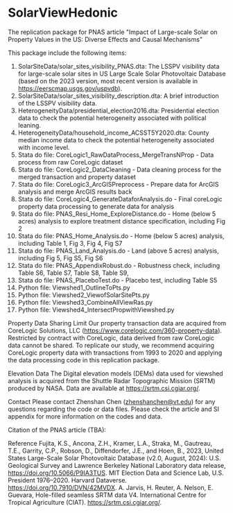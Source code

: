 # SolarViewHedonic
The replication package for PNAS article "Impact of Large-scale Solar on Property Values in the US: Diverse Effects and Causal Mechanisms"

This package include the following items:
1. SolarSiteData/solar_sites_visibility_PNAS.dta: The LSSPV visibility data for large-scale solar sites in US Large Scale Solar Photovoltaic Database (based on the 2023 version, most recent version is available in https://eerscmap.usgs.gov/uspvdb).
2. SolarSiteData/solar_sites_visibility_description.dta: A brief introduction of the LSSPV visibility data.
3. HeterogeneityData/presidential_election2016.dta: Presidential election data to check the potential heterogeneity associated with political leaning.
4. HeterogeneityData/household_income_ACSST5Y2020.dta: County median income data to check the potential heterogeneity associated with income level. 
5. Stata do file: CoreLogic1_RawDataProcess_MergeTransNProp - Data process from raw CoreLogic dataset
6. Stata do file: CoreLogic2_DataCleaning - Data cleaning process for the merged transaction and property dataset
7. Stata do file: CoreLogic3_ArcGISPreprocess - Prepare data for ArcGIS analysis and merge ArcGIS results back
8. Stata do file: CoreLogic4_GenerateDataforAnalysis.do - Final coreLogic property data processing to generate data for analysis
9. Stata do file: PNAS_Resi_Home_ExploreDistance.do - Home (below 5 acres) analysis to explore treatment distance specification, including Fig 2
10. Stata do file: PNAS_Home_Analysis.do - Home (below 5 acres) analysis, including Table 1, Fig 3, Fig 4, Fig S7
11. Stata do file: PNAS_Land_Analysis.do - Land (above 5 acres) analysis, including Fig 5, Fig S5, Fig S6 
12. Stata do file: PNAS_AppendixRobust.do - Robustness check, including Table S6, Table S7, Table S8, Table S9,
13. Stata do file: PNAS_PlaceboTest.do - Placebo test, including Table S5
14. Python file: Viewshed1_OutlineToPts.py
15. Python file: Viewshed2_ViewofSolarSitePts.py
16. Python file: Viewshed3_CombineAllViewRas.py
17. Python file: Viewshed4_IntersectPropwithViewshed.py

Property Data Sharing Limit
Our property transaction data are acquired from CoreLogic Solutions, LLC (https://www.corelogic.com/360-property-data). Restricted by contract with CoreLogic, data derived from raw CoreLogic data cannot be shared. To replicate our study, we recommend acquiring CoreLogic property data with transactions from 1993 to 2020 and applying the data processing code in this replication package.

Elevation Data
The Digital elevation models (DEMs) data used for viewshed analysis is acquired from the Shuttle Radar Topographic Mission (SRTM) produced by NASA. Data are available at https://srtm.csi.cgiar.org/.

Contact
Please contact Zhenshan Chen (zhenshanchen@vt.edu) for any questions regarding the code or data files. Please check the article and SI appendix for more information on the codes and data.

Citation of the PNAS article (TBA):

Reference
Fujita, K.S., Ancona, Z.H., Kramer, L.A., Straka, M., Gautreau, T.E., Garrity, C.P., Robson, D., Diffendorfer, J.E., and Hoen, B., 2023, United States Large-Scale Solar Photovoltaic Database (v2.0, August, 2024): U.S. Geological Survey and Lawrence Berkeley National Laboratory data release, https://doi.org/10.5066/P9IA3TUS.
MIT Election Data and Science Lab, U.S. President 1976–2020. Harvard Dataverse. https://doi.org/10.7910/DVN/42MVDX. 
A. Jarvis, H. Reuter, A. Nelson, E. Guevara, Hole-filled seamless SRTM data V4. International Centre for Tropical Agriculture (CIAT). https://srtm.csi.cgiar.org/. 
